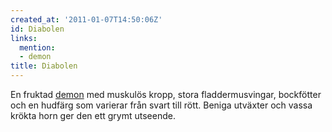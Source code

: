 ```yaml
---
created_at: '2011-01-07T14:50:06Z'
id: Diabolen
links:
  mention:
  - demon
title: Diabolen
---
```


En fruktad [demon] med muskulös kropp, stora fladdermusvingar, bockfötter och en hudfärg som
varierar från svart till rött. Beniga utväxter och vassa krökta horn ger den ett grymt utseende.

  [demon]: demon